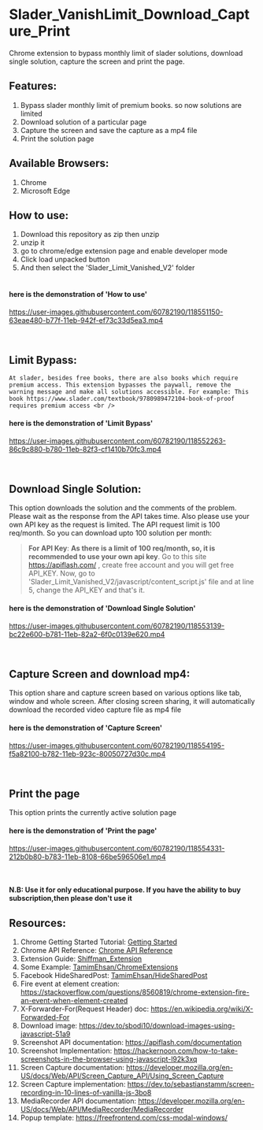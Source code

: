 # Slader_VanishLimit_Download_Capture_Print
 
Chrome extension to bypass monthly limit of slader solutions, download single solution, capture the screen and print the page.<br />

## Features:
   1. Bypass slader monthly limit of premium books. so now solutions are limited<br />
   2. Download solution of a particular page<br />
   3. Capture the screen and save the capture as a mp4 file<br />
   4. Print the solution page<br />

## Available Browsers: 
   1. Chrome<br />
   2. Microsoft Edge<br />
    
## How to use:
   1. Download this repository as zip then unzip<br />
   2. unzip it<br />
   3. go to chrome/edge extension page and enable developer mode<br />
   4. Click load unpacked button<br />
   5. And then select the 'Slader_Limit_Vanished_V2' folder<br /><br />
    
#### here is the demonstration of 'How to use'

https://user-images.githubusercontent.com/60782190/118551150-63eae480-b77f-11eb-942f-ef73c33d5ea3.mp4

<br/>

## Limit Bypass:
    At slader, besides free books, there are also books which require premium access. This extension bypasses the paywall, remove the warning message and make all solutions accessible. For example: This book https://www.slader.com/textbook/9780989472104-book-of-proof requires premium access <br />
    
#### here is the demonstration of 'Limit Bypass'

https://user-images.githubusercontent.com/60782190/118552263-86c9c880-b780-11eb-82f3-cf1410b70fc3.mp4

<br />

## Download Single Solution:
   This option downloads the solution and the comments of the problem. Please wait as the response from the API takes time. Also please use your own API key as the request is limited. The API request limit is 100 req/month. So you can download upto 100 solution per month:
<br />

> <b>For API Key</b>: <b>As there is a limit of 100 req/month, so, it is recommended to use your own api key</b>. Go to this site https://apiflash.com/ , create free account       and you will get free API_KEY. Now, go to 'Slader_Limit_Vanished_V2/javascript/content_script.js' file and at line 5, change the API_KEY and that's it. <br />
    
#### here is the demonstration of 'Download Single Solution'

https://user-images.githubusercontent.com/60782190/118553139-bc22e600-b781-11eb-82a2-6f0c0139e620.mp4

<br />

## Capture Screen and download mp4: 
   This option share and capture screen based on various options like tab, window and whole screen. After closing screen sharing, it will automatically download the recorded video capture file as mp4 file <br />
    
#### here is the demonstration of 'Capture Screen'

https://user-images.githubusercontent.com/60782190/118554195-f5a82100-b782-11eb-923c-80050727d30c.mp4

<br />

## Print the page
   This option prints the currently active solution page <br />
    
#### here is the demonstration of 'Print the page'

https://user-images.githubusercontent.com/60782190/118554331-212b0b80-b783-11eb-8108-66be596506e1.mp4

<br />

#### N.B: Use it for only educational purpose. If you have the ability to buy subscription,then please don't use it

## Resources:
   1. Chrome Getting Started Tutorial:   [Getting Started](https://developer.chrome.com/docs/extensions/mv2/getstarted/) <br />
   2. Chrome API Reference:   [Chrome API Reference](https://developer.chrome.com/docs/extensions/reference/) <br />
   3. Extension Guide:   [Shiffman_Extension](https://shiffman.net/a2z/chrome-ext/) <br />
   4. Some Example:   [TamimEhsan/ChromeExtensions](https://github.com/TamimEhsan/ChromeExtensions) <br />
   5. Facebook HideSharedPost:   [TamimEhsan/HideSharedPost](https://github.com/TamimEhsan/HideSharedPost) <br />
   6. Fire event at element creation:   https://stackoverflow.com/questions/8560819/chrome-extension-fire-an-event-when-element-created <br />
   7. X-Forwarder-For(Request Header) doc:   https://en.wikipedia.org/wiki/X-Forwarded-For <br />
   8. Download image:   https://dev.to/sbodi10/download-images-using-javascript-51a9 <br />
   9. Screenshot API documentation:   https://apiflash.com/documentation <br />
   10. Screenshot Implementation:   https://hackernoon.com/how-to-take-screenshots-in-the-browser-using-javascript-l92k3xq <br />
   11. Screen Capture documentation:   https://developer.mozilla.org/en-US/docs/Web/API/Screen_Capture_API/Using_Screen_Capture <br />
   12. Screen Capture implementation:   https://dev.to/sebastianstamm/screen-recording-in-10-lines-of-vanilla-js-3bo8 <br />
   13. MediaRecorder API documentation:   https://developer.mozilla.org/en-US/docs/Web/API/MediaRecorder/MediaRecorder <br />
   14. Popup template:   https://freefrontend.com/css-modal-windows/


